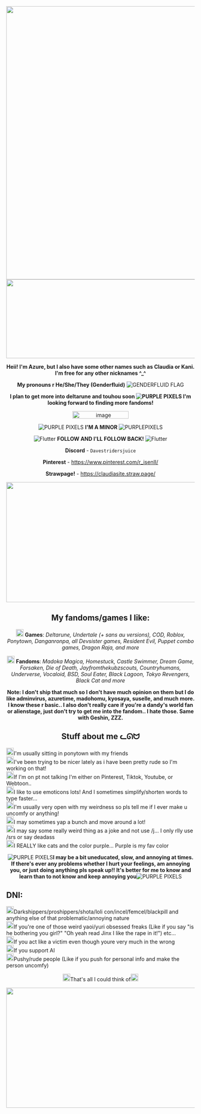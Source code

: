 <div align="center">

<img width="1127" height="728" alt="image" src="https://github.com/user-attachments/assets/603a4598-ee41-4feb-be5d-7e94021c7d77" />
<img width="1600" height="210" alt="image" src="https://github.com/user-attachments/assets/7ac6c2d7-7777-4ff7-9da8-7d7968cb75f4" />

**Heii! I'm Azure, but I also have some other names such as Claudia or Kani. I'm free for any other nicknames ^_^**

**My pronouns r He/She/They (Genderfluid)** ![GENDERFLUID FLAG](https://media.discordapp.net/attachments/1371629223646855189/1402364807453081631/tumblr_3aee1c51c2ccfaab2652c2f7b16e4184_091cdd46_250.webp?ex=6893a580&is=68925400&hm=1c40258813c0a60f4f8c4bfaf835c9360397e44f2ff40defda3b60c25556f822&=&animated=true)<br>

**I plan to get more into deltarune and touhou soon ![PURPLE PIXELS](https://media.discordapp.net/attachments/1371629223646855189/1402362605825298462/tumblr_eab95519e581ba3bed64a84d04d262e3_d069e208_75.webp?ex=6893a373&is=689251f3&hm=b4895df0b199140aea4d7870efc0390f2b3adda20b43fd2343fe97b330299e34&=&animated=true) I'm looking forward to finding more fandoms!** <br>

<img width="150" height="20" alt="image" src="https://github.com/user-attachments/assets/4a9624df-fb1b-455e-85bd-5151f92a9d57" />

![PURPLE PIXELS](https://media.discordapp.net/attachments/1371629223646855189/1402362740932214885/tumblr_9b707b37f26fd11197ab48f147d788ba_32db9b51_75.webp?ex=6893a394&is=68925214&hm=aed6a31c1f8e80972c9ffe62555e3168a554750be6100236c851cc332f0ef3b7&=&animated=true) **I'M A MINOR** ![PURPLEPIXELS](https://media.discordapp.net/attachments/1371629223646855189/1402362740932214885/tumblr_9b707b37f26fd11197ab48f147d788ba_32db9b51_75.webp?ex=6893a394&is=68925214&hm=aed6a31c1f8e80972c9ffe62555e3168a554750be6100236c851cc332f0ef3b7&=&animated=true)

![Flutter](https://64.media.tumblr.com/58a86299007199c863a2a5b867991ebf/c80e85c672fd2385-18/s75x75_c1/043819ccb3de7148fd6bba714f4693a6e69de56d.gifv) **FOLLOW AND I'LL FOLLOW BACK!** ![Flutter](https://64.media.tumblr.com/58a86299007199c863a2a5b867991ebf/c80e85c672fd2385-18/s75x75_c1/043819ccb3de7148fd6bba714f4693a6e69de56d.gifv)


**Discord** - `Davestridersjuice`

**Pinterest** - https://www.pinterest.com/r_isenII/

**Strawpage!** - https://claudiasite.straw.page/

<img width="1656" height="320" alt="image" src="https://github.com/user-attachments/assets/8ba91b3c-59d9-4bc0-8ff8-78934cfce2fe" />

## My fandoms/games I like:

<img width="20" height="20" alt="image" src="https://github.com/user-attachments/assets/20bcf1ad-176d-4f80-8e94-4103bdb80a27" /> **Games**: *Deltarune, Undertale (+ sans au versions), COD, Roblox, Ponytown, Danganronpa, all Devsister games, Resident Evil, Puppet combo games, Dragon Raja, and more*

<img width="20" height="20" alt="image" src="https://github.com/user-attachments/assets/20bcf1ad-176d-4f80-8e94-4103bdb80a27" /> **Fandoms**: *Madoka Magica, Homestuck, Castle Swimmer, Dream Game, Forsaken, Die of Death, Jayfromthekubzscouts, Countryhumans, Underverse, Vocaloid, BSD, Soul Eater, Black Lagoon, Tokyo Revengers, Black Cat and more*

**Note: I don't ship that much so I don't have much opinion on them but I do like adminvirus, azuretime, madohomu, kyosaya, suselle, and much more. I know these r basic.. I also don't really care if you're a dandy's world fan or alienstage, just don't try to get me into the fandom.. I hate those. Same with Geshin, ZZZ.**

## Stuff about me ᓚᘏᗢ

</div>

<img width="20" height="20" alt="image" src="https://github.com/user-attachments/assets/20bcf1ad-176d-4f80-8e94-4103bdb80a27" />I'm usually sitting in ponytown with my friends<br>
<img width="20" height="20" alt="image" src="https://github.com/user-attachments/assets/20bcf1ad-176d-4f80-8e94-4103bdb80a27" />I've been trying to be nicer lately as i have been pretty rude so I'm working on that!<br>
<img width="20" height="20" alt="image" src="https://github.com/user-attachments/assets/20bcf1ad-176d-4f80-8e94-4103bdb80a27" />If I'm on pt not talking I'm either on Pinterest, Tiktok, Youtube, or Webtoon..<br>
<img width="20" height="20" alt="image" src="https://github.com/user-attachments/assets/20bcf1ad-176d-4f80-8e94-4103bdb80a27" />I like to use emoticons lots! And I sometimes simplify/shorten words to type faster...<br>
<img width="20" height="20" alt="image" src="https://github.com/user-attachments/assets/20bcf1ad-176d-4f80-8e94-4103bdb80a27" />I'm usually very open with my weirdness so pls tell me if I ever make u uncomfy or anything!<br>
<img width="20" height="20" alt="image" src="https://github.com/user-attachments/assets/20bcf1ad-176d-4f80-8e94-4103bdb80a27" />I may sometimes yap a bunch and move around a lot!<br>
<img width="20" height="20" alt="image" src="https://github.com/user-attachments/assets/20bcf1ad-176d-4f80-8e94-4103bdb80a27" />I may say some really weird thing as a joke and not use /j... I only rlly use /srs or say deadass<br>
 <img width="20" height="20" alt="image" src="https://github.com/user-attachments/assets/20bcf1ad-176d-4f80-8e94-4103bdb80a27" />I REALLY like cats and the color purple... Purple is my fav color <br>

<div align="center">
 
![PURPLE PIXELS](https://media.discordapp.net/attachments/1371629223646855189/1402362740932214885/tumblr_9b707b37f26fd11197ab48f147d788ba_32db9b51_75.webp?ex=6893a394&is=68925214&hm=aed6a31c1f8e80972c9ffe62555e3168a554750be6100236c851cc332f0ef3b7&=&animated=true)**I may be a bit uneducated, slow, and annoying at times. If there's ever any problems whether I hurt your feelings, am annoying you, or just doing anything pls speak up!! It's better for me to know and learn than to not know and keep annoying you**![PURPLE PIXELS](https://media.discordapp.net/attachments/1371629223646855189/1402362740932214885/tumblr_9b707b37f26fd11197ab48f147d788ba_32db9b51_75.webp?ex=6893a394&is=68925214&hm=aed6a31c1f8e80972c9ffe62555e3168a554750be6100236c851cc332f0ef3b7&=&animated=true)

</div>

## DNI:

<img width="20" height="20" alt="image" src="https://github.com/user-attachments/assets/efad364f-daf4-4e82-a4dc-40861c0bfe8f" />Darkshippers/proshippers/shota/loli con/incel/femcel/blackpill and anything else of that problematic/annoying nature<br>
<img width="20" height="20" alt="image" src="https://github.com/user-attachments/assets/15fdd7a4-4b15-45f4-bfc9-a86b601b4196" />If you're one of those weird yaoi/yuri obsessed freaks (Like if you say "is he bothering you girl?" "Oh yeah read Jinx I like the rape in it!") etc...<br>
<img width="20" height="20" alt="image" src="https://github.com/user-attachments/assets/ac8cb78b-6b80-43e9-8779-06fca05c0b49" />If you act like a victim even though youre very much in the wrong<br>
<img width="20" height="20" alt="image" src="https://github.com/user-attachments/assets/9de25df2-bea4-440a-9aee-35b94d4ea974" />If you support AI<br>
<img width="20" height="20" alt="image" src="https://github.com/user-attachments/assets/fa96deb0-1176-4478-8af4-b0432a7a4c3b" />Pushy/rude people (Like if you push for personal info and make the person uncomfy)<br>

<div align="center">

<img width="20" height="20" alt="image" src="https://github.com/user-attachments/assets/0719ab93-25ad-4d62-9c04-1d74e82b7ab7" />That's all I could think of<img width="20" height="20" alt="image" src="https://github.com/user-attachments/assets/93a890f9-14e1-41ec-91e5-992a1533242b" />


<img width="2048" height="320" alt="image" src="https://github.com/user-attachments/assets/f1a25d96-862d-4458-8d95-ab3f4a5cdeff" />
